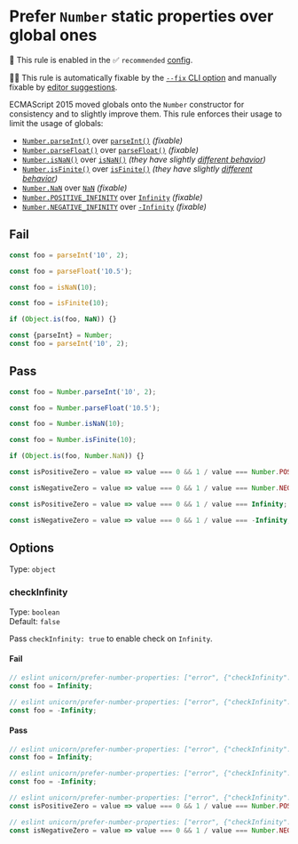 # Prefer `Number` static properties over global ones

💼 This rule is enabled in the ✅ `recommended` [config](https://github.com/sindresorhus/eslint-plugin-unicorn#preset-configs).

🔧💡 This rule is automatically fixable by the [`--fix` CLI option](https://eslint.org/docs/latest/user-guide/command-line-interface#--fix) and manually fixable by [editor suggestions](https://eslint.org/docs/latest/use/core-concepts#rule-suggestions).

<!-- end auto-generated rule header -->
<!-- Do not manually modify this header. Run: `npm run fix:eslint-docs` -->

ECMAScript 2015 moved globals onto the `Number` constructor for consistency and to slightly improve them. This rule enforces their usage to limit the usage of globals:

- [`Number.parseInt()`](https://developer.mozilla.org/en-US/docs/Web/JavaScript/Reference/Global_Objects/Number/parseInt) over [`parseInt()`](https://developer.mozilla.org/en-US/docs/Web/JavaScript/Reference/Global_Objects/parseInt) *(fixable)*
- [`Number.parseFloat()`](https://developer.mozilla.org/en-US/docs/Web/JavaScript/Reference/Global_Objects/Number/parseFloat) over [`parseFloat()`](https://developer.mozilla.org/en-US/docs/Web/JavaScript/Reference/Global_Objects/parseFloat) *(fixable)*
- [`Number.isNaN()`](https://developer.mozilla.org/en-US/docs/Web/JavaScript/Reference/Global_Objects/Number/isNaN) over [`isNaN()`](https://developer.mozilla.org/en-US/docs/Web/JavaScript/Reference/Global_Objects/isNaN) *(they have slightly [different behavior](https://developer.mozilla.org/en-US/docs/Web/JavaScript/Reference/Global_Objects/Number/isNaN#difference_between_number.isnan_and_global_isnan))*
- [`Number.isFinite()`](https://developer.mozilla.org/en-US/docs/Web/JavaScript/Reference/Global_Objects/Number/isFinite) over [`isFinite()`](https://developer.mozilla.org/en-US/docs/Web/JavaScript/Reference/Global_Objects/isFinite) *(they have slightly [different behavior](https://developer.mozilla.org/en-US/docs/Web/JavaScript/Reference/Global_Objects/Number/isFinite#difference_between_number.isfinite_and_global_isfinite))*
- [`Number.NaN`](https://developer.mozilla.org/en-US/docs/Web/JavaScript/Reference/Global_Objects/Number/NaN) over [`NaN`](https://developer.mozilla.org/en-US/docs/Web/JavaScript/Reference/Global_Objects/NaN) *(fixable)*
- [`Number.POSITIVE_INFINITY`](https://developer.mozilla.org/en-US/docs/Web/JavaScript/Reference/Global_Objects/Number/POSITIVE_INFINITY) over [`Infinity`](https://developer.mozilla.org/en-US/docs/Web/JavaScript/Reference/Global_Objects/Infinity) *(fixable)*
- [`Number.NEGATIVE_INFINITY`](https://developer.mozilla.org/en-US/docs/Web/JavaScript/Reference/Global_Objects/Number/NEGATIVE_INFINITY) over [`-Infinity`](https://developer.mozilla.org/en-US/docs/Web/JavaScript/Reference/Global_Objects/Infinity) *(fixable)*

## Fail

```js
const foo = parseInt('10', 2);
```

```js
const foo = parseFloat('10.5');
```

```js
const foo = isNaN(10);
```

```js
const foo = isFinite(10);
```

```js
if (Object.is(foo, NaN)) {}
```

```js
const {parseInt} = Number;
const foo = parseInt('10', 2);
```

## Pass

```js
const foo = Number.parseInt('10', 2);
```

```js
const foo = Number.parseFloat('10.5');
```

```js
const foo = Number.isNaN(10);
```

```js
const foo = Number.isFinite(10);
```

```js
if (Object.is(foo, Number.NaN)) {}
```

```js
const isPositiveZero = value => value === 0 && 1 / value === Number.POSITIVE_INFINITY;
```

```js
const isNegativeZero = value => value === 0 && 1 / value === Number.NEGATIVE_INFINITY;
```

```js
const isPositiveZero = value => value === 0 && 1 / value === Infinity;
```

```js
const isNegativeZero = value => value === 0 && 1 / value === -Infinity;
```

## Options

Type: `object`

### checkInfinity

Type: `boolean`\
Default: `false`

Pass `checkInfinity: true` to enable check on `Infinity`.

#### Fail

```js
// eslint unicorn/prefer-number-properties: ["error", {"checkInfinity": true}]
const foo = Infinity;
```

```js
// eslint unicorn/prefer-number-properties: ["error", {"checkInfinity": true}]
const foo = -Infinity;
```

#### Pass

```js
// eslint unicorn/prefer-number-properties: ["error", {"checkInfinity": false}]
const foo = Infinity;
```

```js
// eslint unicorn/prefer-number-properties: ["error", {"checkInfinity": false}]
const foo = -Infinity;
```

```js
// eslint unicorn/prefer-number-properties: ["error", {"checkInfinity": true}]
const isPositiveZero = value => value === 0 && 1 / value === Number.POSITIVE_INFINITY;
```

```js
// eslint unicorn/prefer-number-properties: ["error", {"checkInfinity": true}]
const isNegativeZero = value => value === 0 && 1 / value === Number.NEGATIVE_INFINITY;
```
